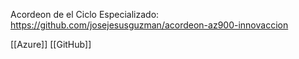 Acordeon de el Ciclo Especializado:
https://github.com/josejesusguzman/acordeon-az900-innovaccion

[[Azure]]
[[GitHub]]